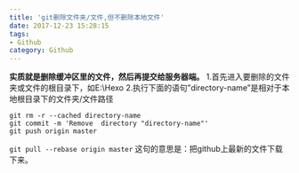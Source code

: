 ```yaml
---
title: 'git删除文件夹/文件,但不删除本地文件'
date: 2017-12-23 15:28:15
tags:
- Github
category: Github
---
```


**实质就是删除缓冲区里的文件，然后再提交给服务器端。**
1.首先进入要删除的文件夹或文件的根目录下，如E:\Hexo
2.执行下面的语句”directory-name”是相对于本地根目录下的文件夹/文件路径
```github
git rm -r --cached directory-name
git commit -m 'Remove  directory "directory-name"'
git push origin master
```
`git pull --rebase origin master` 这句的意思是：把github上最新的文件下载下来。

